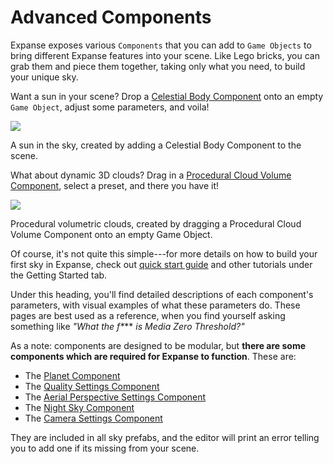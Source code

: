 # Advanced Components

Expanse exposes various `Components` that you can add to `Game Objects` to bring different Expanse features into your scene. Like Lego bricks, you can grab them and piece them together, taking only what you need, to build your unique sky.

Want a sun in your scene? Drop a [Celestial Body Component](editor/blocks/celestial_body_block.md) onto an empty `Game Object`, adjust some parameters, and voila!

<div class="img-block">
    <div class="img-row">
        <div class="img-col"><img src="img/celestial_bodies/angular_radius_2.jpg"/></div>
    </div>
    <p>A sun in the sky, created by adding a Celestial Body Component to the scene.</p>
</div>

What about dynamic 3D clouds? Drag in a [Procedural Cloud Volume Component](editor/blocks/procedural_cloud_volume_block.md), select a preset, and there you have it!

<div class="img-block">
    <div class="img-row">
        <div class="img-col"><img src="img/1-7-0/clouds_1.jpg"/></div>
    </div>
    <p>Procedural volumetric clouds, created by dragging a Procedural Cloud Volume Component onto an empty Game Object.</p>
</div>

Of course, it's not quite this simple---for more details on how to build your first sky in Expanse, check out [quick start guide](quickstart/quickstart.md) and other tutorials under the Getting Started tab.

Under this heading, you'll find detailed descriptions of each component's parameters, with visual examples of what these parameters do. These pages are best used as a reference, when you find yourself asking something like *"What the f\**** *is Media Zero Threshold?"*

As a note: components are designed to be modular, but **there are some components which are required for Expanse to function**. These are:
* The [Planet Component](editor/blocks/planet_block.md)
* The [Quality Settings Component](editor/blocks/quality_settings_block.md)
* The [Aerial Perspective Settings Component](editor/blocks/aerial_perspective_settings_block.md)
* The [Night Sky Component](editor/blocks/night_sky_block.md)
* The [Camera Settings Component](editor/blocks/camera_settings_block.md)

They are included in all sky prefabs, and the editor will print an error telling you to add one if its missing from your scene.